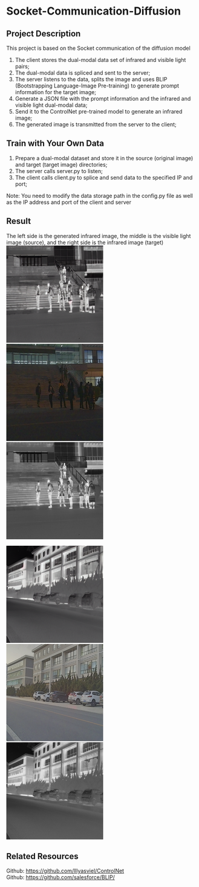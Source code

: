 # Socket-Communication-Diffusion
## Project Description
This project is based on the Socket communication of the diffusion model
1. The client stores the dual-modal data set of infrared and visible light pairs;
2. The dual-modal data is spliced ​​and sent to the server;
3. The server listens to the data, splits the image and uses BLIP (Bootstrapping Language-Image Pre-training) to generate prompt information for the target image;
4. Generate a JSON file with the prompt information and the infrared and visible light dual-modal data;
5. Send it to the ControlNet pre-trained model to generate an infrared image;
6. The generated image is transmitted from the server to the client;
## Train with Your Own Data
1. Prepare a dual-modal dataset and store it in the source (original image) and target (target image) directories;
2. The server calls server.py to listen;
3. The client calls client.py to splice and send data to the specified IP and port;
   
Note: You need to modify the data storage path in the config.py file as well as the IP address and port of the client and server

## Result
The left side is the generated infrared image, the middle is the visible light image (source), and the right side is the infrared image (target)
![Generate image](https://github.com/1void1/Socket-Communication-Diffusion/blob/main/result/03983.png)
![Source_image](https://github.com/1void1/Socket-Communication-Diffusion/blob/main/source/03983.png)
![Target_image](https://github.com/1void1/Socket-Communication-Diffusion/blob/main/target/03983.png)

![Generate image](https://github.com/1void1/Socket-Communication-Diffusion/blob/main/result/04129.png)
![Source_image](https://github.com/1void1/Socket-Communication-Diffusion/blob/main/source/04129.png)
![Target_image](https://github.com/1void1/Socket-Communication-Diffusion/blob/main/target/04129.png)

## Related Resources
Github: https://github.com/lllyasviel/ControlNet  
Github: https://github.com/salesforce/BLIP/  

